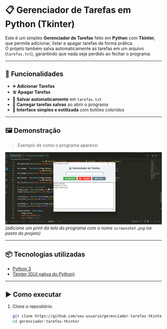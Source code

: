 # 📋 Gerenciador de Tarefas em Python (Tkinter)

Este é um simples **Gerenciador de Tarefas** feito em **Python** com **Tkinter**, que permite adicionar, listar e apagar tarefas de forma prática.  
O projeto também salva automaticamente as tarefas em um arquivo (`tarefas.txt`), garantindo que nada seja perdido ao fechar o programa.  

---

## 🚀 Funcionalidades
- ➕ **Adicionar Tarefas**  
- 🗑️ **Apagar Tarefas**  
- 💾 **Salvar automaticamente** em `tarefas.txt`  
- 📂 **Carregar tarefas salvas** ao abrir o programa  
- 🎨 **Interface simples e estilizada** com botões coloridos  

---

## 🖼️ Demonstração

> Exemplo de como o programa aparece:

![Gerenciador de Tarefas](screenshot.png)  
*(adicione um print da tela do programa com o nome `screenshot.png` na pasta do projeto)*

---

## 📦 Tecnologias utilizadas
- [Python 3](https://www.python.org/)  
- [Tkinter (GUI nativa do Python)](https://docs.python.org/3/library/tkinter.html)  

---

## ▶️ Como executar
1. Clone o repositório:
   ```bash
   git clone https://github.com/seu-usuario/gerenciador-tarefas-tkinter.git
   cd gerenciador-tarefas-tkinter
